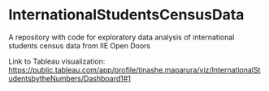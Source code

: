 # InternationalStudentsCensusData
A repository with code for exploratory data analysis of international students census data from IIE Open Doors

Link to Tableau visualization: https://public.tableau.com/app/profile/tinashe.maparura/viz/InternationalStudentsbytheNumbers/Dashboard1#1
